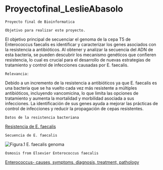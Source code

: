 # Proyectofinal_LeslieAbasolo
``Proyecto final de Bioinformatica``

``Objetivo para realizar este proyecto.``

El objetivo principal de secuenciar el genoma de la cepa T5 de Enterococcus faecalis es identificar y caracterizar los genes asociados con la resistencia a antibióticos.
Al obtener y analizar la secuencia del ADN de esta bacteria, se pueden descubrir los mecanismo genéticos que confieren resistencia, lo cual es crucial para el desarrollo de nuevas estrategias de tratamiento y control de infecciones causadas por E. faecalis.

``Relevancia: ``

Debido a un incremento de la resistencia a antibióticos ya que E. faecalis es una bacteria que se ha vuelto cada vez más resistente a múltiples antibióticos, incluyendo vancomicina, lo que limita las opciones de tratamiento y aumenta la mortalidad y morbilidad asociada a sus infecciones. La identificación de sus genes ayuda a mejorar las prácticas de control de infecciones y reducir la propagación de cepas resistentes.

``Datos de la resistencia bacteriana``

[Resistencia de E. faecalis](https://www.paho.org/es/noticias/4-3-2021-patogenos-multirresistentes-que-son-prioritarios-para-oms)

``Secuencia de E. faecalis ``

![**Figura.1** E. faecalis genoma ](https://www.ncbi.nlm.nih.gov/books/NBK190425/bin/genomics-Image002.jpg)

``Osmosis from Elsevier Enterococcus faecalis``

[Enterococcus- causes, symptoms, diagnosis, treatment, pathology](https://www.youtube.com/watch?v=uKRn1_WvvLM)
